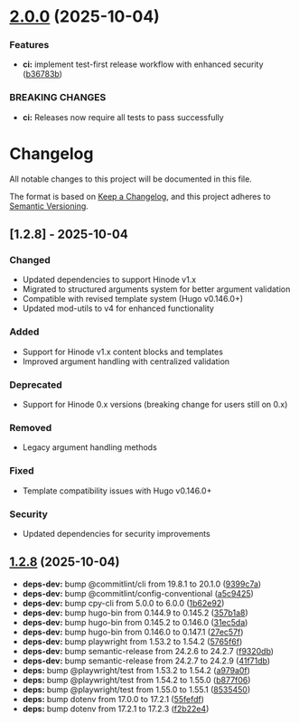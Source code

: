 # [2.0.0](https://github.com/d-oit/hinode-mod-slideshow-gallery/compare/v1.2.8...v2.0.0) (2025-10-04)


### Features

* **ci:** implement test-first release workflow with enhanced security ([b36783b](https://github.com/d-oit/hinode-mod-slideshow-gallery/commit/b36783bc5060941e5a05a8ffafcb50c783123972))


### BREAKING CHANGES

* **ci:** Releases now require all tests to pass successfully

# Changelog

All notable changes to this project will be documented in this file.

The format is based on [Keep a Changelog](https://keepachangelog.com/en/1.0.0/),
and this project adheres to [Semantic Versioning](https://semver.org/spec/v2.0.0.html).

## [1.2.8] - 2025-10-04

### Changed
- Updated dependencies to support Hinode v1.x
- Migrated to structured arguments system for better argument validation
- Compatible with revised template system (Hugo v0.146.0+)
- Updated mod-utils to v4 for enhanced functionality

### Added
- Support for Hinode v1.x content blocks and templates
- Improved argument handling with centralized validation

### Deprecated
- Support for Hinode 0.x versions (breaking change for users still on 0.x)

### Removed
- Legacy argument handling methods

### Fixed
- Template compatibility issues with Hugo v0.146.0+

### Security
- Updated dependencies for security improvements

## [1.2.8](https://github.com/d-oit/hinode-mod-slideshow-gallery/compare/v1.2.7...v1.2.8) (2025-10-04)

* **deps-dev:** bump @commitlint/cli from 19.8.1 to 20.1.0 ([9399c7a](https://github.com/d-oit/hinode-mod-slideshow-gallery/commit/9399c7a64c0d940a6cc9e68b85a0826363939ce0))
* **deps-dev:** bump @commitlint/config-conventional ([a5c9425](https://github.com/d-oit/hinode-mod-slideshow-gallery/commit/a5c9425db25d5e2fab49096ea1367330f3466156))
* **deps-dev:** bump cpy-cli from 5.0.0 to 6.0.0 ([1b62e92](https://github.com/d-oit/hinode-mod-slideshow-gallery/commit/1b62e9296b3ec672a52f715dee5c5edc6db8ca4f))
* **deps-dev:** bump hugo-bin from 0.144.9 to 0.145.2 ([357b1a8](https://github.com/d-oit/hinode-mod-slideshow-gallery/commit/357b1a8e63f4cc644aa3d1b9641543ab65f664f2))
* **deps-dev:** bump hugo-bin from 0.145.2 to 0.146.0 ([31ec5da](https://github.com/d-oit/hinode-mod-slideshow-gallery/commit/31ec5da0b40a6a28c042f06e241ebf852fe61163))
* **deps-dev:** bump hugo-bin from 0.146.0 to 0.147.1 ([27ec57f](https://github.com/d-oit/hinode-mod-slideshow-gallery/commit/27ec57fbb46cedc58c2969bcc3cf63025949085a))
* **deps-dev:** bump playwright from 1.53.2 to 1.54.2 ([5765f6f](https://github.com/d-oit/hinode-mod-slideshow-gallery/commit/5765f6fe6a358e19d7247597d6469ec4969534d9))
* **deps-dev:** bump semantic-release from 24.2.6 to 24.2.7 ([f9320db](https://github.com/d-oit/hinode-mod-slideshow-gallery/commit/f9320dbad713d793e1db8756c38711ae2194224c))
* **deps-dev:** bump semantic-release from 24.2.7 to 24.2.9 ([41f71db](https://github.com/d-oit/hinode-mod-slideshow-gallery/commit/41f71db13dbd3ff00293d36b988694eca2fcc797))
* **deps:** bump @playwright/test from 1.53.2 to 1.54.2 ([a979a0f](https://github.com/d-oit/hinode-mod-slideshow-gallery/commit/a979a0f01889507ea0dbd95b363ea52571bb5e24))
* **deps:** bump @playwright/test from 1.54.2 to 1.55.0 ([b877f06](https://github.com/d-oit/hinode-mod-slideshow-gallery/commit/b877f06a62c5b084b90531f569c5bda2395d2b3b))
* **deps:** bump @playwright/test from 1.55.0 to 1.55.1 ([8535450](https://github.com/d-oit/hinode-mod-slideshow-gallery/commit/85354507957c9169780ee7e7188f673a44edab32))
* **deps:** bump dotenv from 17.0.0 to 17.2.1 ([55fefdf](https://github.com/d-oit/hinode-mod-slideshow-gallery/commit/55fefdfc0085173a2285b783293c341477a3a987))
* **deps:** bump dotenv from 17.2.1 to 17.2.3 ([f2b22e4](https://github.com/d-oit/hinode-mod-slideshow-gallery/commit/f2b22e46ad53a47d44b1c72c42074f055de995db))
